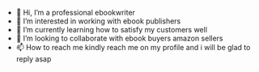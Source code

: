 - 👋 Hi, I’m a professional ebookwriter
- 👀 I’m interested in working with ebook publishers
- 🌱 I’m currently learning how to satisfy my customers well
- 💞️ I’m looking to collaborate with ebook buyers amazon sellers
- 📫 How to reach me kindly reach me on my profile and i will be glad to reply asap

<!---
ebookwriter/ebookwriter is a ✨ special ✨ repository because its `README.md` (this file) appears on your GitHub profile.
You can click the Preview link to take a look at your changes.
--->

